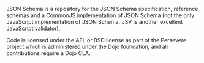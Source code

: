JSON Schema is a repository for the JSON Schema specification, reference schemas and a CommonJS implementation of JSON Schema (not the only JavaScript implementation of JSON Schema, JSV is another excellent JavaScript validator).

Code is licensed under the AFL or BSD license as part of the Persevere 
project which is administered under the Dojo foundation,
and all contributions require a Dojo CLA.
